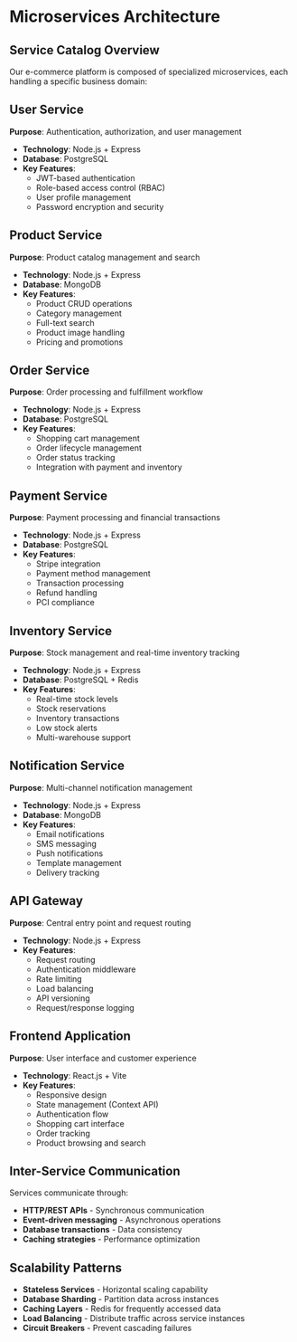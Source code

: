 # Microservices Architecture

## Service Catalog Overview

Our e-commerce platform is composed of specialized microservices, each handling a specific business domain:

## User Service
**Purpose**: Authentication, authorization, and user management
- **Technology**: Node.js + Express
- **Database**: PostgreSQL
- **Key Features**:
  - JWT-based authentication
  - Role-based access control (RBAC)
  - User profile management
  - Password encryption and security

## Product Service
**Purpose**: Product catalog management and search
- **Technology**: Node.js + Express
- **Database**: MongoDB
- **Key Features**:
  - Product CRUD operations
  - Category management
  - Full-text search
  - Product image handling
  - Pricing and promotions

## Order Service
**Purpose**: Order processing and fulfillment workflow
- **Technology**: Node.js + Express
- **Database**: PostgreSQL
- **Key Features**:
  - Shopping cart management
  - Order lifecycle management
  - Order status tracking
  - Integration with payment and inventory

## Payment Service
**Purpose**: Payment processing and financial transactions
- **Technology**: Node.js + Express
- **Database**: PostgreSQL
- **Key Features**:
  - Stripe integration
  - Payment method management
  - Transaction processing
  - Refund handling
  - PCI compliance

## Inventory Service
**Purpose**: Stock management and real-time inventory tracking
- **Technology**: Node.js + Express
- **Database**: PostgreSQL + Redis
- **Key Features**:
  - Real-time stock levels
  - Stock reservations
  - Inventory transactions
  - Low stock alerts
  - Multi-warehouse support

## Notification Service
**Purpose**: Multi-channel notification management
- **Technology**: Node.js + Express
- **Database**: MongoDB
- **Key Features**:
  - Email notifications
  - SMS messaging
  - Push notifications
  - Template management
  - Delivery tracking

## API Gateway
**Purpose**: Central entry point and request routing
- **Technology**: Node.js + Express
- **Key Features**:
  - Request routing
  - Authentication middleware
  - Rate limiting
  - Load balancing
  - API versioning
  - Request/response logging

## Frontend Application
**Purpose**: User interface and customer experience
- **Technology**: React.js + Vite
- **Key Features**:
  - Responsive design
  - State management (Context API)
  - Authentication flow
  - Shopping cart interface
  - Order tracking
  - Product browsing and search

## Inter-Service Communication

Services communicate through:
- **HTTP/REST APIs** - Synchronous communication
- **Event-driven messaging** - Asynchronous operations
- **Database transactions** - Data consistency
- **Caching strategies** - Performance optimization

## Scalability Patterns

- **Stateless Services** - Horizontal scaling capability
- **Database Sharding** - Partition data across instances
- **Caching Layers** - Redis for frequently accessed data
- **Load Balancing** - Distribute traffic across service instances
- **Circuit Breakers** - Prevent cascading failures